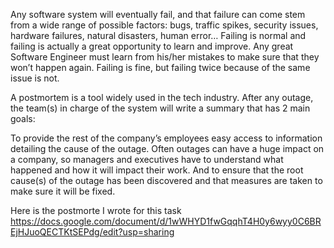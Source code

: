 Any software system will eventually fail, and that failure can come stem from a wide range of possible factors: bugs, traffic spikes, security issues, hardware failures, natural disasters, human error… Failing is normal and failing is actually a great opportunity to learn and improve. Any great Software Engineer must learn from his/her mistakes to make sure that they won’t happen again. Failing is fine, but failing twice because of the same issue is not.

A postmortem is a tool widely used in the tech industry. After any outage, the team(s) in charge of the system will write a summary that has 2 main goals:

To provide the rest of the company’s employees easy access to information detailing the cause of the outage. Often outages can have a huge impact on a company, so managers and executives have to understand what happened and how it will impact their work. And to ensure that the root cause(s) of the outage has been discovered and that measures are taken to make sure it will be fixed.

Here is the postmorte I wrote for this task https://docs.google.com/document/d/1wWHYD1fwGqqhT4H0y6wyy0C6BREjHJuoQECTKtSEPdg/edit?usp=sharing

